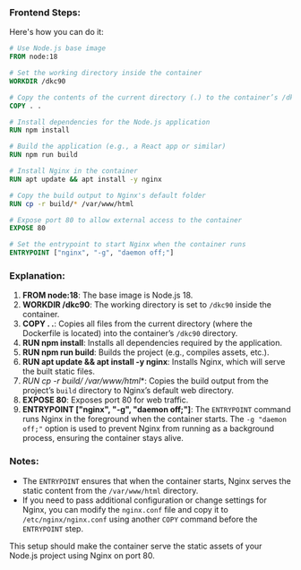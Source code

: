 ### Frontend Steps:

Here's how you can do it:

```dockerfile
# Use Node.js base image
FROM node:18

# Set the working directory inside the container
WORKDIR /dkc90

# Copy the contents of the current directory (.) to the container’s /dkc90 directory
COPY . .

# Install dependencies for the Node.js application
RUN npm install

# Build the application (e.g., a React app or similar)
RUN npm run build

# Install Nginx in the container
RUN apt update && apt install -y nginx

# Copy the build output to Nginx's default folder
RUN cp -r build/* /var/www/html

# Expose port 80 to allow external access to the container
EXPOSE 80

# Set the entrypoint to start Nginx when the container runs
ENTRYPOINT ["nginx", "-g", "daemon off;"]
```

### Explanation:
1. **FROM node:18**: The base image is Node.js 18.
2. **WORKDIR /dkc90**: The working directory is set to `/dkc90` inside the container.
3. **COPY . .**: Copies all files from the current directory (where the Dockerfile is located) into the container’s `/dkc90` directory.
4. **RUN npm install**: Installs all dependencies required by the application.
5. **RUN npm run build**: Builds the project (e.g., compiles assets, etc.).
6. **RUN apt update && apt install -y nginx**: Installs Nginx, which will serve the built static files.
7. **RUN cp -r build/* /var/www/html**: Copies the build output from the project’s `build` directory to Nginx’s default web directory.
8. **EXPOSE 80**: Exposes port 80 for web traffic.
9. **ENTRYPOINT ["nginx", "-g", "daemon off;"]**: The `ENTRYPOINT` command runs Nginx in the foreground when the container starts. The `-g "daemon off;"` option is used to prevent Nginx from running as a background process, ensuring the container stays alive.

### Notes:
- The `ENTRYPOINT` ensures that when the container starts, Nginx serves the static content from the `/var/www/html` directory.
- If you need to pass additional configuration or change settings for Nginx, you can modify the `nginx.conf` file and copy it to `/etc/nginx/nginx.conf` using another `COPY` command before the `ENTRYPOINT` step.

This setup should make the container serve the static assets of your Node.js project using Nginx on port 80.

